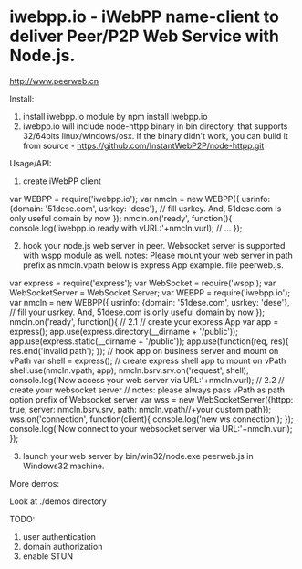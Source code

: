


iwebpp.io - iWebPP name-client to deliver Peer/P2P Web Service with Node.js.
=========

http://www.peerweb.cn


Install:

  1. install iwebpp.io module by npm install iwebpp.io
  2. iwebpp.io will include node-httpp binary in bin directory, that supports 32/64bits linux/windows/osx. if the binary didn't work, you can build it from source - https://github.com/InstantWebP2P/node-httpp.git


Usage/API:

1. create iWebPP client

  var WEBPP = require('iwebpp.io');
  var nmcln = new WEBPP({
    usrinfo: {domain: '51dese.com', usrkey: 'dese'}, // fill usrkey. And, 51dese.com is only useful domain by now
  });
  nmcln.on('ready', function(){
    console.log('iwebpp.io ready with vURL:'+nmcln.vurl);
    // ...
  });

2. hook your node.js web server in peer. Websocket server is supported with wspp module as well.
   notes: Please mount your web server in path prefix as nmcln.vpath
   below is express App example.
   file peerweb.js.

  var express = require('express');
  var WebSocket = require('wspp');
  var WebSocketServer = WebSocket.Server;
  var WEBPP = require('iwebpp.io');
  var nmcln = new WEBPP({
    usrinfo: {domain: '51dese.com', usrkey: 'dese'}, // fill your usrkey. And, 51dese.com is only useful domain by now
  });
  nmcln.on('ready', function(){
    // 2.1
    // create your express App
    var app = express();
    app.use(express.directory(__dirname + '/public'));
    app.use(express.static(__dirname + '/public'));
    app.use(function(req, res){
        res.end('invalid path');
    });
    // hook app on business server and mount on vPath
    var shell = express(); // create express shell app to mount on vPath
    shell.use(nmcln.vpath, app);
    nmcln.bsrv.srv.on('request', shell);
    console.log('Now access your web server via URL:'+nmcln.vurl);
    // 2.2
    // create your websocket server
    // notes: please always pass vPath as path option prefix of Websocket server
    var wss = new WebSocketServer({httpp: true, server: nmcln.bsrv.srv, path: nmcln.vpath//+your custom path});
    wss.on('connection', function(client){
      console.log('new ws connection');
    });
    console.log('Now connect to your websocket server via URL:'+nmcln.vurl);
  });


3. launch your web server by bin/win32/node.exe peerweb.js in Windows32 machine.


More demos: 

  Look at ./demos directory
  

TODO:

  1. user authentication
  2. domain authorization
  3. enable STUN

